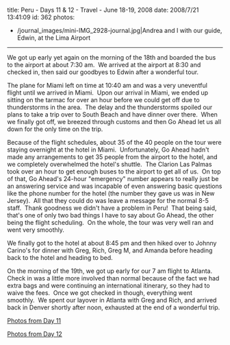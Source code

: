 title: Peru - Days 11 & 12 - Travel - June 18-19, 2008
date: 2008/7/21 13:41:09
id: 362
photos:
- /journal_images/mini-IMG_2928-journal.jpg|Andrea and I with our guide, Edwin, at the Lima Airport
---
We got up early yet again on the morning of the 18th and boarded the bus to the airport at about 7:30 am.  We arrived at the airport at 8:30 and checked in, then said our goodbyes to Edwin after a wonderful tour. 

The plane for Miami left on time at 10:40 am and was a very uneventful flight until we arrived in Miami.  Upon our arrival in Miami, we ended up sitting on the tarmac for over an hour before we could get off due to thunderstorms in the area.  The delay and the thunderstorms spoiled our plans to take a trip over to South Beach and have dinner over there.  When we finally got off, we breezed through customs and then Go Ahead let us all down for the only time on the trip.

Because of the flight schedules, about 35 of the 40 people on the tour were staying overnight at the hotel in Miami.  Unfortunately, Go Ahead hadn't made any arrangements to get 35 people from the airport to the hotel, and we completely overwhelmed the hotel's shuttle.  The Clarion Las Palmas took over an hour to get enough buses to the airport to get all of us.  On top of that, Go Ahead's 24-hour "emergency" number appears to really just be an answering service and was incapable of even answering basic questions like the phone number for the hotel (the number they gave us was in New Jersey).  All that they could do was leave a message for the normal 8-5 staff.  Thank goodness we didn't have a problem in Peru!  That being said, that's one of only two bad things I have to say about Go Ahead, the other being the flight scheduling.  On the whole, the tour was very well ran and went very smoothly.

We finally got to the hotel at about 8:45 pm and then hiked over to Johnny Carino's for dinner with Greg, Rich, Greg M, and Amanda before heading back to the hotel and heading to bed.

On the morning of the 19th, we got up early for our 7 am flight to Atlanta.  Check in was a little more involved than normal because of the fact we had extra bags and were continuing an international itinerary, so they had to waive the fees.  Once we got checked in though, everything went smoothly.  We spent our layover in Atlanta with Greg and Rich, and arrived back in Denver shortly after noon, exhausted at the end of a wonderful trip.

[Photos from Day 11](PhotoAlbum.aspx?ID=PERU20080618)

[Photos from Day 12](PhotoAlbum.aspx?ID=PERU20080619)